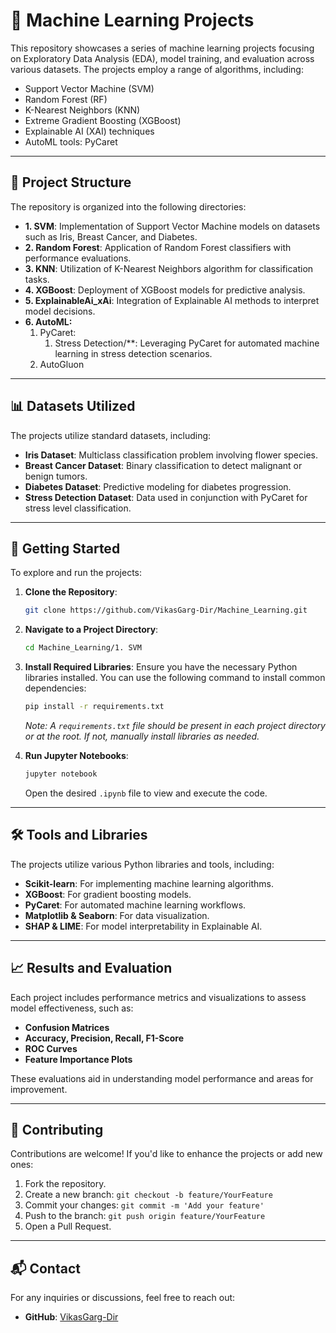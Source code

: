 # 🧠 Machine Learning Projects

This repository showcases a series of machine learning projects focusing on Exploratory Data Analysis (EDA), model training, and evaluation across various datasets. The projects employ a range of algorithms, including:

- Support Vector Machine (SVM)
- Random Forest (RF)
- K-Nearest Neighbors (KNN)
- Extreme Gradient Boosting (XGBoost)
- Explainable AI (XAI) techniques
- AutoML tools: PyCaret

---

## 📁 Project Structure

The repository is organized into the following directories:

- **1. SVM**: Implementation of Support Vector Machine models on datasets such as Iris, Breast Cancer, and Diabetes.
- **2. Random Forest**: Application of Random Forest classifiers with performance evaluations.
- **3. KNN**: Utilization of K-Nearest Neighbors algorithm for classification tasks.
- **4. XGBoost**: Deployment of XGBoost models for predictive analysis.
- **5. ExplainableAi_xAi**: Integration of Explainable AI methods to interpret model decisions.
- **6. AutoML:**
    1. PyCaret:
        1. Stress Detection/**: Leveraging PyCaret for automated machine learning in stress detection scenarios.
    2. AutoGluon

---

## 📊 Datasets Utilized

The projects utilize standard datasets, including:

- **Iris Dataset**: Multiclass classification problem involving flower species.
- **Breast Cancer Dataset**: Binary classification to detect malignant or benign tumors.
- **Diabetes Dataset**: Predictive modeling for diabetes progression.
- **Stress Detection Dataset**: Data used in conjunction with PyCaret for stress level classification.

---

## 🚀 Getting Started

To explore and run the projects:

1. **Clone the Repository**:
   ```bash
   git clone https://github.com/VikasGarg-Dir/Machine_Learning.git
   ```


2. **Navigate to a Project Directory**:
   ```bash
   cd Machine_Learning/1. SVM
   ```


3. **Install Required Libraries**:
   Ensure you have the necessary Python libraries installed. You can use the following command to install common dependencies:
   ```bash
   pip install -r requirements.txt
   ```

   *Note: A `requirements.txt` file should be present in each project directory or at the root. If not, manually install libraries as needed.*

4. **Run Jupyter Notebooks**:
   ```bash
   jupyter notebook
   ```

   Open the desired `.ipynb` file to view and execute the code.

---

## 🛠️ Tools and Libraries

The projects utilize various Python libraries and tools, including:

- **Scikit-learn**: For implementing machine learning algorithms.
- **XGBoost**: For gradient boosting models.
- **PyCaret**: For automated machine learning workflows.
- **Matplotlib & Seaborn**: For data visualization.
- **SHAP & LIME**: For model interpretability in Explainable AI.

---

## 📈 Results and Evaluation

Each project includes performance metrics and visualizations to assess model effectiveness, such as:

- **Confusion Matrices**
- **Accuracy, Precision, Recall, F1-Score**
- **ROC Curves**
- **Feature Importance Plots**

These evaluations aid in understanding model performance and areas for improvement.

---

## 🤝 Contributing

Contributions are welcome! If you'd like to enhance the projects or add new ones:

1. Fork the repository.
2. Create a new branch: `git checkout -b feature/YourFeature`
3. Commit your changes: `git commit -m 'Add your feature'`
4. Push to the branch: `git push origin feature/YourFeature`
5. Open a Pull Request.

---

## 📬 Contact

For any inquiries or discussions, feel free to reach out:

- **GitHub**: [VikasGarg-Dir](https://github.com/VikasGarg-Dir)